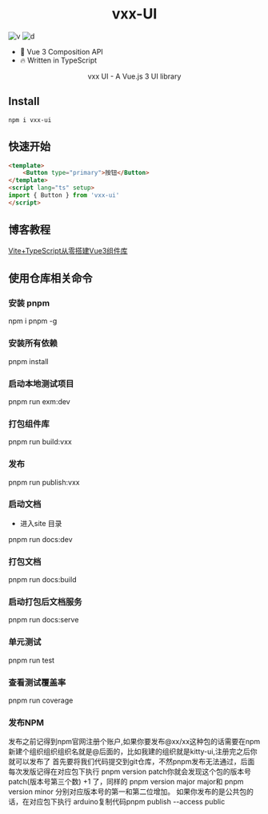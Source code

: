 <h1 align="center">
    vxx-UI
</h1>

![v](https://img.shields.io/npm/v/vxx-ui)
![d](https://img.shields.io/npm/dt/vxx-ui)



* 💪 Vue 3 Composition API
* 🔥 Written in TypeScript

<p align="center">vxx UI - A Vue.js 3 UI library</p>

## Install
```
npm i vxx-ui
```

## 快速开始

```html
<template>
    <Button type="primary">按钮</Button>
</template>
<script lang="ts" setup>
import { Button } from 'vxx-ui'
</script>
```

## 博客教程

[Vite+TypeScript从零搭建Vue3组件库](https://juejin.cn/column/7118932817119019015)


## 使用仓库相关命令

### 安装 pnpm

npm i pnpm -g

### 安装所有依赖

pnpm install

### 启动本地测试项目

pnpm run exm:dev

### 打包组件库

pnpm run build:vxx

### 发布

pnpm run publish:vxx

### 启动文档

- 进入site 目录

pnpm run docs:dev

### 打包文档

pnpm run docs:build

### 启动打包后文档服务

pnpm run docs:serve

### 单元测试

pnpm run test

### 查看测试覆盖率

pnpm run coverage



### 发布NPM


发布之前记得到npm官网注册个账户,如果你要发布@xx/xx这种包的话需要在npm新建个组织组织组织名就是@后面的，比如我建的组织就是kitty-ui,注册完之后你就可以发布了
首先要将我们代码提交到git仓库，不然pnpm发布无法通过，后面每次发版记得在对应包下执行 pnpm version patch你就会发现这个包的版本号patch(版本号第三个数) +1 了，同样的 pnpm version major major和 pnpm version minor 分别对应版本号的第一和第二位增加。
如果你发布的是公共包的话，在对应包下执行
arduino复制代码pnpm publish --access public

